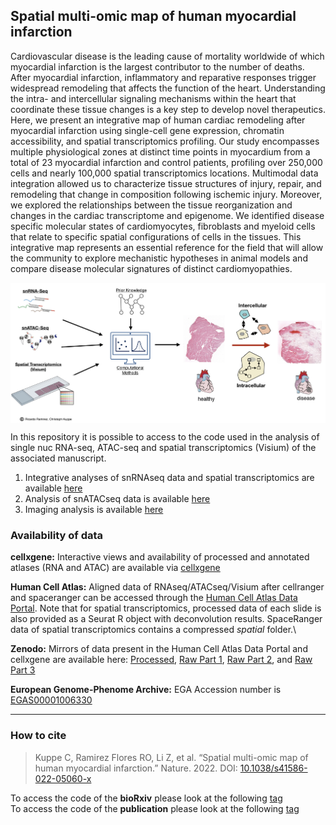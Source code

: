## Spatial multi-omic map of human myocardial infarction

Cardiovascular disease is the leading cause of mortality worldwide of which myocardial infarction is the largest contributor to the number of deaths. After myocardial infarction, inflammatory and reparative responses trigger widespread remodeling that affects the function of the heart. Understanding the intra- and intercellular signaling mechanisms within the heart that coordinate these tissue changes is a key step to develop novel therapeutics.  Here, we present an integrative map of human cardiac remodeling after myocardial infarction using single-cell gene expression, chromatin accessibility, and spatial transcriptomics profiling. Our study encompasses multiple physiological zones at distinct time points in myocardium from a total of 23 myocardial infarction and control patients, profiling over 250,000 cells and nearly 100,000 spatial transcriptomics locations. Multimodal data integration allowed us to characterize tissue structures of injury, repair, and remodeling that change in composition following ischemic injury. Moreover, we explored the relationships between the tissue reorganization and changes in the cardiac transcriptome and epigenome. We identified disease specific molecular states of cardiomyocytes, fibroblasts and myeloid cells that relate to specific spatial configurations of cells in the tissues. This integrative map represents an essential reference for the field that will allow the community to explore mechanistic hypotheses in animal models and compare disease molecular signatures of distinct cardiomyopathies.

 <img src="SummarizingFigure.jpeg" align="center" width="800">


In this repository it is possible to access to the code used in the analysis of single nuc RNA-seq, ATAC-seq and spatial transcriptomics (Visium) of the associated manuscript.

1) Integrative analyses of snRNAseq data and spatial transcriptomics are available [here](https://github.com/saezlab/visium_heart/tree/master/st_snRNAseq) 
2) Analysis of snATACseq data is available [here](https://github.com/saezlab/visium_heart/tree/master/snATAC_seq) 
3) Imaging analysis is available [here](https://github.com/saezlab/visium_heart/tree/master/smfish_analysis) 


### Availability of data

**cellxgene:**
Interactive views and availability of processed and annotated atlases (RNA and ATAC) are available via [cellxgene](https://cellxgene.cziscience.com/collections/8191c283-0816-424b-9b61-c3e1d6258a77)

**Human Cell Atlas:**
Aligned data of RNAseq/ATACseq/Visium after cellranger and spaceranger can be accessed through the [Human Cell Atlas Data Portal](https://data.humancellatlas.org/explore/projects/e9f36305-d857-44a3-93f0-df4e6007dc97). Note that for spatial transcriptomics, processed data of each slide is also provided as a Seurat R object with deconvolution results. SpaceRanger data of spatial transcriptomics contains a compressed *spatial* folder.\

**Zenodo:**
Mirrors of data present in the Human Cell Atlas Data Portal and cellxgene are available here: [Processed](https://zenodo.org/record/6578047#.YvETW-xBx-U), [Raw Part 1](https://zenodo.org/record/6578553#.YvETq-xBx-U), [Raw Part 2](https://zenodo.org/record/6578617#.YvETyuxBx-U), and [Raw Part 3](https://zenodo.org/record/6580069#.YvET1-xBx-U)
 
**European Genome-Phenome Archive:**
EGA Accession number is [EGAS00001006330](https://ega-archive.org/studies/EGAS00001006330)

***

 ### How to cite
 > Kuppe C, Ramirez Flores RO, Li Z, et al. “Spatial multi-omic map of human myocardial infarction.” Nature. 2022. DOI: [10.1038/s41586-022-05060-x](https://www.nature.com/articles/s41586-022-05060-x)

To access the code of the **bioRxiv** please look at the following [tag](https://github.com/saezlab/visium_heart/releases/tag/biorxiv) \
To access the code of the **publication** please look at the following [tag](https://github.com/saezlab/visium_heart/releases/tag/publication)



